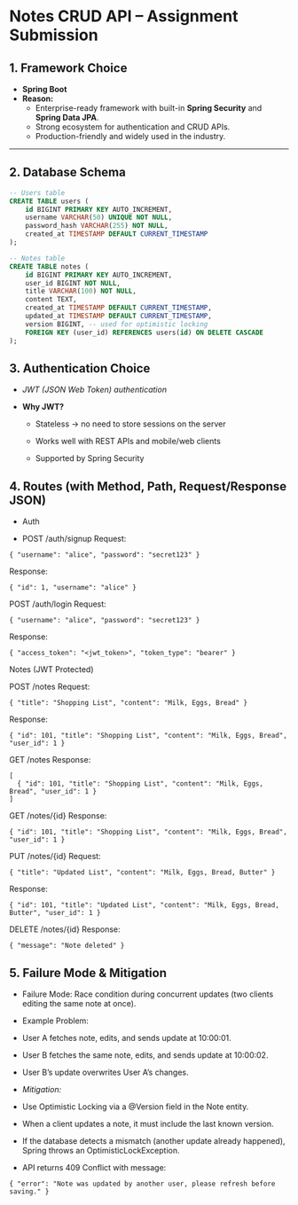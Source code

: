 # Notes CRUD API – Assignment Submission

## 1. Framework Choice
- **Spring Boot**   
- **Reason:**  
  - Enterprise-ready framework with built-in **Spring Security** and **Spring Data JPA**.  
  - Strong ecosystem for authentication and CRUD APIs.  
  - Production-friendly and widely used in the industry.  

---

## 2. Database Schema

```sql
-- Users table
CREATE TABLE users (
    id BIGINT PRIMARY KEY AUTO_INCREMENT,
    username VARCHAR(50) UNIQUE NOT NULL,
    password_hash VARCHAR(255) NOT NULL,
    created_at TIMESTAMP DEFAULT CURRENT_TIMESTAMP
);

-- Notes table
CREATE TABLE notes (
    id BIGINT PRIMARY KEY AUTO_INCREMENT,
    user_id BIGINT NOT NULL,
    title VARCHAR(100) NOT NULL,
    content TEXT,
    created_at TIMESTAMP DEFAULT CURRENT_TIMESTAMP,
    updated_at TIMESTAMP DEFAULT CURRENT_TIMESTAMP,
    version BIGINT, -- used for optimistic locking
    FOREIGN KEY (user_id) REFERENCES users(id) ON DELETE CASCADE
);
```
## 3. Authentication Choice

- *JWT (JSON Web Token) authentication*

- **Why JWT?**

  - Stateless → no need to store sessions on the server

  - Works well with REST APIs and mobile/web clients

  - Supported by Spring Security

## 4. Routes (with Method, Path, Request/Response JSON)
- Auth

- POST /auth/signup
  Request:
```
{ "username": "alice", "password": "secret123" }
```

Response:
```
{ "id": 1, "username": "alice" }
```

POST /auth/login
Request:
```
{ "username": "alice", "password": "secret123" }
```

Response:
```
{ "access_token": "<jwt_token>", "token_type": "bearer" }
```
Notes (JWT Protected)

POST /notes
Request:
```
{ "title": "Shopping List", "content": "Milk, Eggs, Bread" }
```

Response:
```
{ "id": 101, "title": "Shopping List", "content": "Milk, Eggs, Bread", "user_id": 1 }
```

GET /notes
Response:
```
[
  { "id": 101, "title": "Shopping List", "content": "Milk, Eggs, Bread", "user_id": 1 }
]
```

GET /notes/{id}
Response:
```
{ "id": 101, "title": "Shopping List", "content": "Milk, Eggs, Bread", "user_id": 1 }
```

PUT /notes/{id}
Request:
```
{ "title": "Updated List", "content": "Milk, Eggs, Bread, Butter" }
```

Response:
```
{ "id": 101, "title": "Updated List", "content": "Milk, Eggs, Bread, Butter", "user_id": 1 }
```

DELETE /notes/{id}
Response:
```
{ "message": "Note deleted" }
```
## 5. Failure Mode & Mitigation

- Failure Mode: Race condition during concurrent updates (two clients editing the same note at once).

- Example Problem:

- User A fetches note, edits, and sends update at 10:00:01.

- User B fetches the same note, edits, and sends update at 10:00:02.

- User B’s update overwrites User A’s changes.

- *Mitigation:*

- Use Optimistic Locking via a @Version field in the Note entity.

- When a client updates a note, it must include the last known version.

- If the database detects a mismatch (another update already happened), Spring throws an OptimisticLockException.

- API returns 409 Conflict with message:
```
{ "error": "Note was updated by another user, please refresh before saving." }
```
